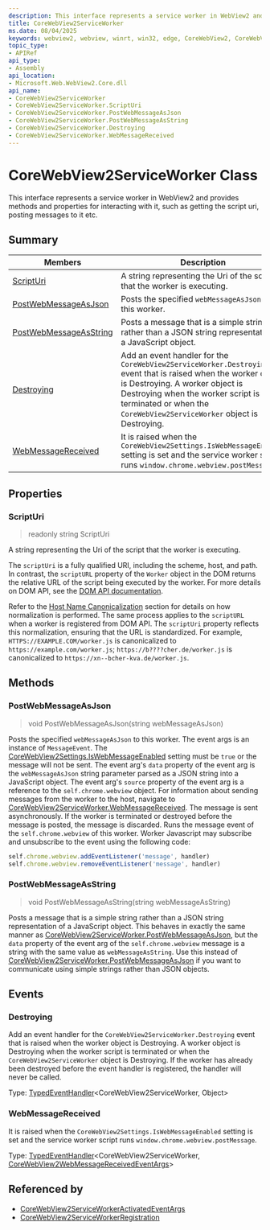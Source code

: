 ```yaml
---
description: This interface represents a service worker in WebView2 and provides methods and properties for interacting with it, such as getting the script uri, posting messages to it etc.
title: CoreWebView2ServiceWorker
ms.date: 08/04/2025
keywords: webview2, webview, winrt, win32, edge, CoreWebView2, CoreWebView2Controller, browser control, edge html, CoreWebView2ServiceWorker
topic_type:
- APIRef
api_type:
- Assembly
api_location:
- Microsoft.Web.WebView2.Core.dll
api_name:
- CoreWebView2ServiceWorker
- CoreWebView2ServiceWorker.ScriptUri
- CoreWebView2ServiceWorker.PostWebMessageAsJson
- CoreWebView2ServiceWorker.PostWebMessageAsString
- CoreWebView2ServiceWorker.Destroying
- CoreWebView2ServiceWorker.WebMessageReceived
---
```


# CoreWebView2ServiceWorker Class



This interface represents a service worker in WebView2 and provides methods and properties for interacting with it, such as getting the script uri, posting messages to it etc.


## Summary

Members|Description
--|--
[ScriptUri](#scripturi) | A string representing the Uri of the script that the worker is executing.
[PostWebMessageAsJson](#postwebmessageasjson) | Posts the specified `webMessageAsJson` to this worker.
[PostWebMessageAsString](#postwebmessageasstring) | Posts a message that is a simple string rather than a JSON string representation of a JavaScript object.
[Destroying](#destroying) | Add an event handler for the `CoreWebView2ServiceWorker.Destroying` event that is raised when the worker object is Destroying. A worker object is Destroying when the worker script is terminated or when the `CoreWebView2ServiceWorker` object is Destroying.
[WebMessageReceived](#webmessagereceived) | It is raised when the `CoreWebView2Settings.IsWebMessageEnabled` setting is set and the service worker script runs `window.chrome.webview.postMessage`.

## Properties

### ScriptUri

> readonly  string ScriptUri

A string representing the Uri of the script that the worker is executing.

The `scriptUri` is a fully qualified URI, including the scheme, host, and path. In contrast, the `scriptURL` property of the `Worker` object in the DOM returns the relative URL of the script being executed by the worker. For more details on DOM API, see the [DOM API documentation](https://developer.mozilla.org/docs/Web/API/Worker/scriptURL).

Refer to the [Host Name Canonicalization](#host-name-canonicalization) section for details on how normalization is performed. The same process applies to the `scriptURL` when a worker is registered from DOM API. The `scriptUri` property reflects this normalization, ensuring that the URL is standardized. For example, `HTTPS://EXAMPLE.COM/worker.js` is canonicalized to `https://example.com/worker.js`; `https://b????cher.de/worker.js` is canonicalized to `https://xn--bcher-kva.de/worker.js`.




## Methods

### PostWebMessageAsJson

> void PostWebMessageAsJson(string webMessageAsJson)

Posts the specified `webMessageAsJson` to this worker.
The event args is an instance of `MessageEvent`. The [CoreWebView2Settings.IsWebMessageEnabled](corewebview2settings.md#iswebmessageenabled) setting must be `true` or the message will not be sent. The event arg's `data` property of the event arg is the `webMessageAsJson` string parameter parsed as a JSON string into a JavaScript object. The event arg's `source` property of the event arg is a reference to the `self.chrome.webview` object. For information about sending messages from the worker to the host, navigate to [CoreWebView2ServiceWorker.WebMessageReceived](corewebview2serviceworker.md#webmessagereceived). The message is sent asynchronously. If the worker is terminated or destroyed before the message is posted, the message is discarded.
Runs the message event of the `self.chrome.webview` of this worker. Worker Javascript may subscribe and unsubscribe to the event using the following code:
```javascript
self.chrome.webview.addEventListener('message', handler)
self.chrome.webview.removeEventListener('message', handler)
```




### PostWebMessageAsString

> void PostWebMessageAsString(string webMessageAsString)

Posts a message that is a simple string rather than a JSON string representation of a JavaScript object.
This behaves in exactly the same manner as [CoreWebView2ServiceWorker.PostWebMessageAsJson](corewebview2serviceworker.md#postwebmessageasjson), but the `data` property of the event arg of the `self.chrome.webview` message is a string with the same value as `webMessageAsString`. Use this instead of [CoreWebView2ServiceWorker.PostWebMessageAsJson](corewebview2serviceworker.md#postwebmessageasjson) if you want to communicate using simple strings rather than JSON objects.





## Events

### Destroying

Add an event handler for the `CoreWebView2ServiceWorker.Destroying` event that is raised when the worker object is Destroying. A worker object is Destroying when the worker script is terminated or when the `CoreWebView2ServiceWorker` object is Destroying.
If the worker has already been destroyed before the event handler is registered, the handler will never be called.


Type: [TypedEventHandler](/uwp/api/Windows.Foundation.TypedEventHandler-2)&lt;CoreWebView2ServiceWorker, Object&gt;

### WebMessageReceived

It is raised when the `CoreWebView2Settings.IsWebMessageEnabled` setting is set and the service worker script runs `window.chrome.webview.postMessage`.

Type: [TypedEventHandler](/uwp/api/Windows.Foundation.TypedEventHandler-2)&lt;CoreWebView2ServiceWorker, [CoreWebView2WebMessageReceivedEventArgs](corewebview2webmessagereceivedeventargs.md)&gt;



## Referenced by

- [CoreWebView2ServiceWorkerActivatedEventArgs](corewebview2serviceworkeractivatedeventargs.md)
- [CoreWebView2ServiceWorkerRegistration](corewebview2serviceworkerregistration.md)
